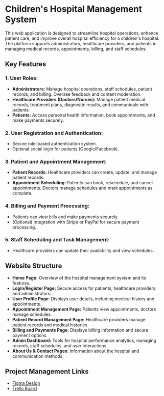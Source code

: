 # Children's Hospital Management System

This web application is designed to streamline hospital operations, enhance patient care, and improve overall hospital efficiency for a children's hospital. The platform supports administrators, healthcare providers, and patients in managing medical records, appointments, billing, and staff schedules.



## Key Features

### 1. User Roles:
- **Administrators:** Manage hospital operations, staff schedules, patient records, and billing. Oversee feedback and content moderation.
- **Healthcare Providers (Doctors/Nurses):** Manage patient medical records, treatment plans, diagnostic results, and communicate with patients.
- **Patients:** Access personal health information, book appointments, and make payments securely.

### 2. User Registration and Authentication:
- Secure role-based authentication system.
- Optional social login for patients (Google/Facebook).

### 3. Patient and Appointment Management:
- **Patient Records:** Healthcare providers can create, update, and manage patient records.
- **Appointment Scheduling:** Patients can book, reschedule, and cancel appointments. Doctors manage schedules and mark appointments as complete.

### 4. Billing and Payment Processing:
- Patients can view bills and make payments securely.
- (Optional) Integration with Stripe or PayPal for secure payment processing.

### 5. Staff Scheduling and Task Management:
- Healthcare providers can update their availability and view schedules.

## Website Structure

- **Home Page:** Overview of the hospital management system and its features.
- **Login/Register Page:** Secure access for patients, healthcare providers, and administrators.
- **User Profile Page:** Displays user details, including medical history and appointments.
- **Appointment Management Page:** Patients view appointments, doctors manage schedules.
- **Patient Record Management Page:** Healthcare providers manage patient records and medical histories.
- **Billing and Payments Page:** Displays billing information and secure payment options.
- **Admin Dashboard:** Tools for hospital performance analytics, managing records, staff schedules, and user interactions.
- **About Us & Contact Pages:** Information about the hospital and communication methods.

## Project Management Links

- [Figma Design](i[nsert_link_here](https://www.figma.com/design/J1QDWNHo8JTgzu52Ua6S4M/MedAppoint-(Community)?node-id=120-1137&node-type=frame&t=3qVFtiPr8SPOyvcR-0))
- [Trello Board]([insert_link_here](https://trello.com/invite/b/66ea82ea181a5bf262b9c99f/ATTI58031fc33dab8c75914eda69a725b65751FC1EF6/hospital))
